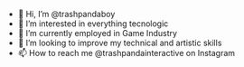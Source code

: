 - 👋 Hi, I’m @trashpandaboy
- 👀 I’m interested in everything tecnologic
- 🌱 I’m currently employed in Game Industry
- 💞️ I’m looking to improve my technical and artistic skills
- 📫 How to reach me @trashpandainteractive on Instagram

<!---
trashpandaboy/trashpandaboy is a ✨ special ✨ repository because its `README.md` (this file) appears on your GitHub profile.
You can click the Preview link to take a look at your changes.
--->
